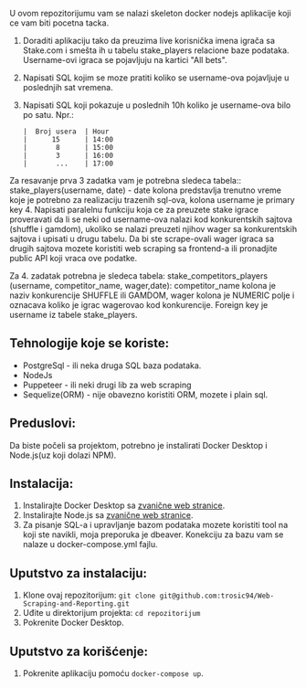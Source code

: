 
U ovom repozitorijumu vam se nalazi skeleton docker nodejs aplikacije koji ce vam biti pocetna tacka.

1.  Doraditi aplikaciju tako da preuzima live korisnička imena igrača sa Stake.com i smešta ih u tabelu stake_players relacione baze podataka.
    Username-ovi igraca se pojavljuju na kartici "All bets".
2.  Napisati SQL kojim se moze pratiti koliko se username-ova pojavljuje u poslednjih sat vremena.
3.  Napisati SQL koji pokazuje u poslednih 10h koliko je username-ova bilo po satu.
    Npr.:
    
        |  Broj usera  | Hour
        |      15      | 14:00
        |       8      | 15:00
        |       3      | 16:00
        |       ...    | 17:00
    
Za resavanje prva 3 zadatka vam je potrebna sledeca tabela:: 
stake_players(username, date) - date kolona predstavlja trenutno vreme koje je potrebno za realizaciju trazenih sql-ova, kolona username je primary key
4. Napisati paralelnu funkciju koja ce za preuzete stake igrace proveravati da li se neki od username-ova nalazi kod konkurentskih sajtova (shuffle i gamdom), ukoliko se nalazi preuzeti njihov wager sa konkurentskih sajtova i upisati u drugu tabelu.
    Da bi ste scrape-ovali wager igraca sa drugih sajtova mozete koristiti web scraping sa frontend-a ili pronadjite public API koji vraca ove podatke. 
    
Za 4. zadatak potrebna je sledeca tabela:
stake_competitors_players (username, competitor_name, wager,date): competitor_name kolona je naziv konkurencije  SHUFFLE ili GAMDOM, wager kolona je NUMERIC polje i oznacava koliko je igrac wagerovao kod konkurencije. Foreign key je username iz tabele stake_players.


## Tehnologije koje se koriste:

- PostgreSql - ili neka druga SQL baza podataka.
- NodeJs
- Puppeteer - ili neki drugi lib za web scraping
- Sequelize(ORM) - nije obavezno koristiti ORM, mozete i plain sql.

## Preduslovi:

Da biste počeli sa projektom, potrebno je instalirati Docker Desktop i Node.js(uz koji dolazi NPM).

## Instalacija:

1. Instalirajte Docker Desktop sa [zvanične web stranice](https://www.docker.com/products/docker-desktop).
2. Instalirajte Node.js sa [zvanične web stranice](https://nodejs.org/).
3. Za pisanje SQL-a i upravljanje bazom podataka mozete koristiti tool na koji ste navikli, moja preporuka je dbeaver.
    Konekciju za bazu vam se nalaze u docker-compose.yml fajlu.

## Uputstvo za instalaciju:

1. Klone ovaj repozitorijum: `git clone git@github.com:trosic94/Web-Scraping-and-Reporting.git`
2. Uđite u direktorijum projekta: `cd repozitorijum`
3. Pokrenite Docker Desktop.

## Uputstvo za korišćenje:

1. Pokrenite aplikaciju pomoću `docker-compose up`.

